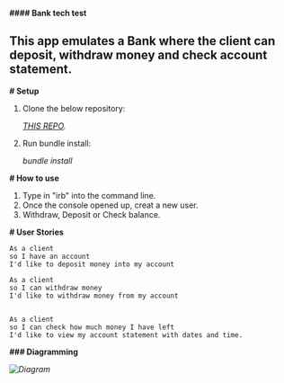 **#### Bank tech test**

## This app emulates a Bank where the client can deposit, withdraw money and check account statement.


**# Setup**

1. Clone the below repository:

    *[THIS REPO](https://github.com/R34P3R44/Bank-tech-test.git).*

2. Run bundle install:

    *bundle install*


**# How to use**

1. Type in "irb" into the command line.
2. Once the console opened up, creat a new user.
3. Withdraw, Deposit or Check balance.



**# User Stories**

    As a client
    so I have an account
    I'd like to deposit money into my account

    As a client
    so I can withdraw money
    I'd like to withdraw money from my account


    As a client
    so I can check how much money I have left
    I'd like to view my account statement with dates and time.



**### Diagramming**

*![Diagram](https://i.imgur.com/BA47HEM.png)*

		


